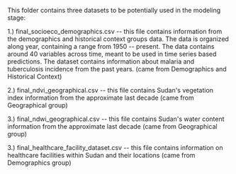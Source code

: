 This folder contains three datasets to be potentially used in the modeling stage:

1.) final_socioeco_demographics.csv -- this file contains information from the demographics and historical context groups data.  The data is organized along year, containing a range from 1950 -- present. 
The data contains around 40 variables across time, meant to be used in time series based predictions.  The dataset contains information about malaria and tuberculosis incidence from the past years. (came from Demographics and Historical Context)

2.) final_ndvi_geographical.csv -- this file contains Sudan's vegetation index information from the approximate last decade (came from Geographical group)

3.) final_ndwi_geographical.csv -- this file contains Sudan's water content information from the approximate last decade (came from Geographical group)

3.) final_healthcare_facility_dataset.csv -- this file contains information on healthcare facilities within Sudan and their locations (came from Demographics group)
